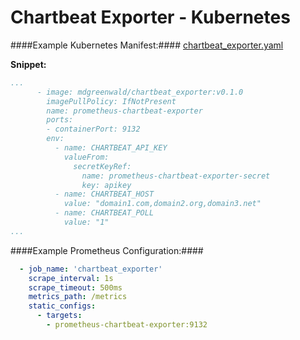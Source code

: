# Chartbeat Exporter - Kubernetes


####Example Kubernetes Manifest:####
[chartbeat_exporter.yaml](chartbeat_exporter.yaml)

**Snippet:**

```yaml
...
      - image: mdgreenwald/chartbeat_exporter:v0.1.0
        imagePullPolicy: IfNotPresent
        name: prometheus-chartbeat-exporter
        ports:
        - containerPort: 9132
        env:
          - name: CHARTBEAT_API_KEY
            valueFrom:
              secretKeyRef:
                name: prometheus-chartbeat-exporter-secret
                key: apikey
          - name: CHARTBEAT_HOST
            value: "domain1.com,domain2.org,domain3.net"
          - name: CHARTBEAT_POLL
            value: "1"
...

```

####Example Prometheus Configuration:####
```yaml
  - job_name: 'chartbeat_exporter'
    scrape_interval: 1s
    scrape_timeout: 500ms
    metrics_path: /metrics
    static_configs:
      - targets:
        - prometheus-chartbeat-exporter:9132

```